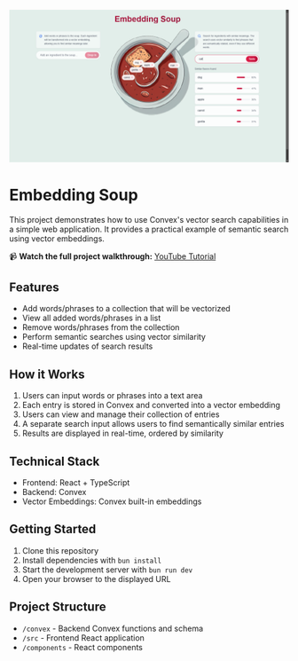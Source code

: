 ![Embedding Soup](docs/header.png)

# Embedding Soup

This project demonstrates how to use Convex's vector search capabilities in a simple web application. It provides a practical example of semantic search using vector embeddings.

📹 **Watch the full project walkthrough:** [YouTube Tutorial](https://www.youtube.com/watch?v=WA_acpyoCDU)

## Features

- Add words/phrases to a collection that will be vectorized
- View all added words/phrases in a list
- Remove words/phrases from the collection
- Perform semantic searches using vector similarity
- Real-time updates of search results

## How it Works

1. Users can input words or phrases into a text area
2. Each entry is stored in Convex and converted into a vector embedding
3. Users can view and manage their collection of entries
4. A separate search input allows users to find semantically similar entries
5. Results are displayed in real-time, ordered by similarity

## Technical Stack

- Frontend: React + TypeScript
- Backend: Convex
- Vector Embeddings: Convex built-in embeddings

## Getting Started

1. Clone this repository
2. Install dependencies with `bun install`
3. Start the development server with `bun run dev`
4. Open your browser to the displayed URL

## Project Structure

- `/convex` - Backend Convex functions and schema
- `/src` - Frontend React application
- `/components` - React components
